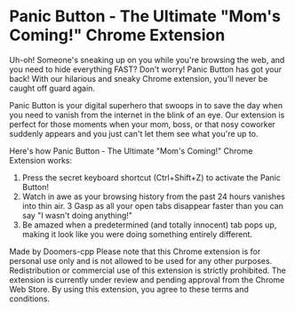 # Panic Button - The Ultimate "Mom's Coming!" Chrome Extension
Uh-oh! Someone's sneaking up on you while you're browsing the web, and you need to hide everything FAST? Don't worry! Panic Button has got your back! With our hilarious and sneaky Chrome extension, you'll never be caught off guard again.

Panic Button is your digital superhero that swoops in to save the day when you need to vanish from the internet in the blink of an eye. Our extension is perfect for those moments when your mom, boss, or that nosy coworker suddenly appears and you just can't let them see what you're up to.

Here's how Panic Button - The Ultimate "Mom's Coming!" Chrome Extension works:

1) Press the secret keyboard shortcut (Ctrl+Shift+Z) to activate the Panic Button!
2) Watch in awe as your browsing history from the past 24 hours vanishes into thin air.
3 Gasp as all your open tabs disappear faster than you can say "I wasn't doing anything!"
4) Be amazed when a predetermined (and totally innocent) tab pops up, making it look like you were doing something entirely different.

Made by Doomers-cpp
Please note that this Chrome extension is for personal use only and is not allowed to be used for any other purposes. Redistribution or commercial use of this extension is strictly prohibited. The extension is currently under review and pending approval from the Chrome Web Store. By using this extension, you agree to these terms and conditions.
